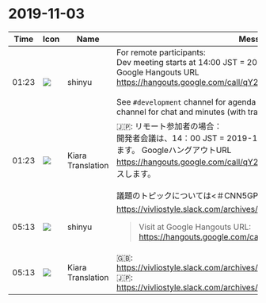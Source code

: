 # 2019-11-03

|Time|Icon|Name|Message|
|---|---|---|---|
|01:23|![](https://avatars.slack-edge.com/2018-04-27/354445776386_e258f5ed5ba887b08668_72.jpg)|shinyu|For remote participants:<br>Dev meeting starts at 14:00 JST = 2019-11-03T05:00Z (UTC). Visit at Google Hangouts URL <https://hangouts.google.com/call/qY2vyl59M8KATQVw056fAEEM>.<br><br>See `#development` channel for agenda topics, and go to `#meeting-log` channel for chat and minutes (with translation bot Kiara).|
|01:23|![](https://avatars.slack-edge.com/2019-08-21/732685848020_f3f20736795184660348_72.png)|Kiara Translation|🇯🇵: リモート参加者の場合：<br>開発者会議は、14：00 JST = 2019-11-03T05：00Z（UTC）から始まります。 GoogleハングアウトURL <https://hangouts.google.com/call/qY2vyl59M8KATQVw056fAEEM>にアクセスします。<br><br>議題のトピックについては&lt;＃CNN5GPF9V | development&gt;チャンネルを参照し、チャットおよび議事録については&lt;＃CNVBHM39V | meeting-log&gt;チャンネルに移動してください（翻訳ボットKiaraを使用）。|
|05:13|![](https://avatars.slack-edge.com/2018-04-27/354445776386_e258f5ed5ba887b08668_72.jpg)|shinyu|<https://vivliostyle.slack.com/archives/CNN5GPF9V/p1572757966009400><br><blockquote>Visit at Google Hangouts URL: <https://hangouts.google.com/call/6kcBLb_Km9O_56DWa8l_AEEM></blockquote>|
|05:13|![](https://avatars.slack-edge.com/2019-08-21/732685848020_f3f20736795184660348_72.png)|Kiara Translation|🇬🇧: <https://vivliostyle.slack.com/archives/CNN5GPF9V/p1572757966009400><br>🇯🇵: <https://vivliostyle.slack.com/archives/CNN5GPF9V/p1572757966009400>|
